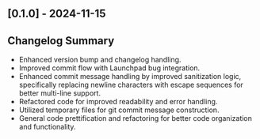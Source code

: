 ## [0.1.0] - 2024-11-15

## Changelog Summary

- Enhanced version bump and changelog handling.
- Improved commit flow with Launchpad bug integration.
- Enhanced commit message handling by improved sanitization logic, specifically replacing newline characters with escape sequences for better multi-line support.
- Refactored code for improved readability and error handling.
- Utilized temporary files for git commit message construction.
- General code prettification and refactoring for better code organization and functionality.

